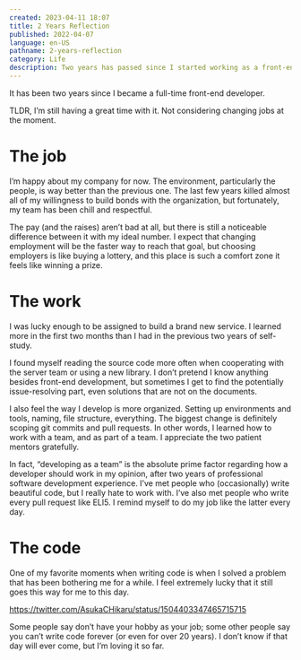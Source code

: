 ```yaml
---
created: 2023-04-11 18:07
title: 2 Years Reflection
published: 2022-04-07
language: en-US
pathname: 2-years-reflection
category: Life
description: Two years has passed since I started working as a front-end developer, the profession I dreamed and chased for.
---
```


It has been two years since I became a full-time front-end developer.

TLDR, I’m still having a great time with it. Not considering changing jobs at the moment.

# The job

I’m happy about my company for now. The environment, particularly the people, is way better than the previous one. The last few years killed almost all of my willingness to build bonds with the organization, but fortunately, my team has been chill and respectful.

The pay (and the raises) aren’t bad at all, but there is still a noticeable difference between it with my ideal number. I expect that changing employment will be the faster way to reach that goal, but choosing employers is like buying a lottery, and this place is such a comfort zone it feels like winning a prize.

# The work

I was lucky enough to be assigned to build a brand new service. I learned more in the first two months than I had in the previous two years of self-study.

I found myself reading the source code more often when cooperating with the server team or using a new library. I don’t pretend I know anything besides front-end development, but sometimes I get to find the potentially issue-resolving part, even solutions that are not on the documents.

I also feel the way I develop is more organized. Setting up environments and tools, naming, file structure, everything. The biggest change is definitely scoping git commits and pull requests. In other words, I learned how to work with a team, and as part of a team. I appreciate the two patient mentors gratefully.

In fact, “developing as a team” is the absolute prime factor regarding how a developer should work in my opinion, after two years of professional software development experience. I’ve met people who (occasionally) write beautiful code, but I really hate to work with. I’ve also met people who write every pull request like ELI5. I remind myself to do my job like the latter every day.

# The code

One of my favorite moments when writing code is when I solved a problem that has been bothering me for a while. I feel extremely lucky that it still goes this way for me to this day.

https://twitter.com/AsukaCHikaru/status/1504403347465715715

Some people say don’t have your hobby as your job; some other people say you can’t write code forever (or even for over 20 years). I don’t know if that day will ever come, but I’m loving it so far.
